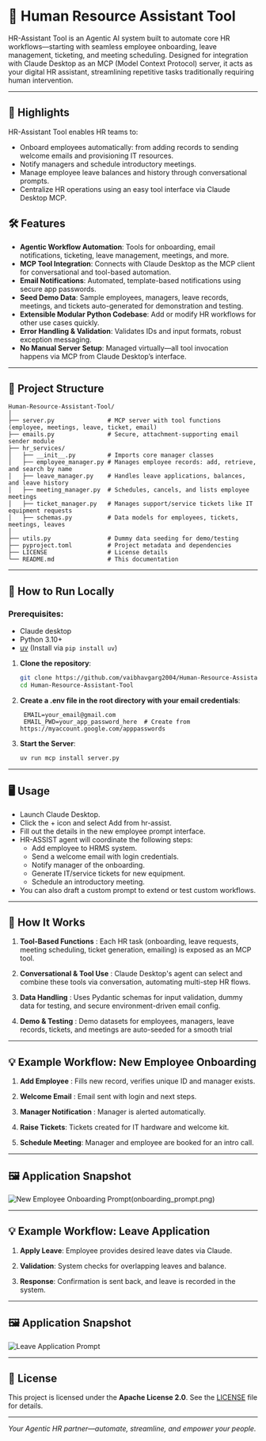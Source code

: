 # 🤖 Human Resource Assistant Tool

HR-Assistant Tool is an Agentic AI system built to automate core HR workflows—starting with seamless employee onboarding, leave management, ticketing, and meeting scheduling. Designed for integration with Claude Desktop as an MCP (Model Context Protocol) server, it acts as your digital HR assistant, streamlining repetitive tasks traditionally requiring human intervention.

---

<!-- ## 🎥 Presentation
Watch the full project presentation here: **[Human Resource Assistant Tool](https://vaibhav-project.my.canva.site/e-commerce-chat-assistant-presentation)**

--- -->

## 🌟 Highlights
HR-Assistant Tool enables HR teams to:

- Onboard employees automatically: from adding records to sending welcome emails and provisioning IT resources.
- Notify managers and schedule introductory meetings.
- Manage employee leave balances and history through conversational prompts.
- Centralize HR operations using an easy tool interface via Claude Desktop MCP.

## 🛠 Features  
- **Agentic Workflow Automation**: Tools for onboarding, email notifications, ticketing, leave management, meetings, and more.
- **MCP Tool Integration**: Connects with Claude Desktop as the MCP client for conversational and tool-based automation.
- **Email Notifications**: Automated, template-based notifications using secure app passwords.
- **Seed Demo Data**: Sample employees, managers, leave records, meetings, and tickets auto-generated for demonstration and testing.
- **Extensible Modular Python Codebase**: Add or modify HR workflows for other use cases quickly.
- **Error Handling & Validation**: Validates IDs and input formats, robust exception messaging.
- **No Manual Server Setup**: Managed virtually—all tool invocation happens via MCP from Claude Desktop’s interface. 

---

## 📂 Project Structure

```
Human-Resource-Assistant-Tool/
│
├── server.py               # MCP server with tool functions (employee, meetings, leave, ticket, email)
├── emails.py               # Secure, attachment-supporting email sender module
├── hr_services/
│   ├── __init__.py         # Imports core manager classes
│   ├── employee_manager.py # Manages employee records: add, retrieve, and search by name
│   ├── leave_manager.py    # Handles leave applications, balances, and leave history
│   ├── meeting_manager.py  # Schedules, cancels, and lists employee meetings
│   ├── ticket_manager.py   # Manages support/service tickets like IT equipment requests
│   ├── schemas.py          # Data models for employees, tickets, meetings, leaves
│
├── utils.py                # Dummy data seeding for demo/testing
├── pyproject.toml          # Project metadata and dependencies
├── LICENSE                 # License details
└── README.md               # This documentation
```

---

## 🚀 How to Run Locally  

### Prerequisites:
- Claude desktop  
- Python 3.10+
- [uv](https://github.com/astral-sh/uv) (Install via `pip install uv`)

1. **Clone the repository**:
   ```bash
   git clone https://github.com/vaibhavgarg2004/Human-Resource-Assistant-Tool.git
   cd Human-Resource-Assistant-Tool
   ```
2. **Create a .env file in the root directory with your email credentials**:   
   ```text
    EMAIL=your_email@gmail.com
    EMAIL_PWD=your_app_password_here  # Create from https://myaccount.google.com/apppasswords
   ```
3. **Start the Server**:
    ```bash
    uv run mcp install server.py
   ```

---

## 🖥️ Usage
- Launch Claude Desktop.
- Click the + icon and select Add from hr-assist.
- Fill out the details in the new employee prompt interface.
- HR-ASSIST agent will coordinate the following steps:
    - Add employee to HRMS system.
    - Send a welcome email with login credentials.
    - Notify manager of the onboarding.
    - Generate IT/service tickets for new equipment.
    - Schedule an introductory meeting.
- You can also draft a custom prompt to extend or test custom workflows.

---

## 🧠 How It Works

1. **Tool-Based Functions** : Each HR task (onboarding, leave requests, meeting scheduling, ticket generation, emailing) is exposed as an MCP tool.

2. **Conversational & Tool Use** : Claude Desktop's agent can select and combine these tools via conversation, automating multi-step HR flows.  

3. **Data Handling** : Uses Pydantic schemas for input validation, dummy data for testing, and secure environment-driven email config.

4. **Demo & Testing** : Demo datasets for employees, managers, leave records, tickets, and meetings are auto-seeded for a smooth trial

---

## 💡 Example Workflow: New Employee Onboarding
1. **Add Employee** : Fills new record, verifies unique ID and manager exists.

2. **Welcome Email** : Email sent with login and next steps.

3. **Manager Notification** : Manager is alerted automatically.

4. **Raise Tickets**: Tickets created for IT hardware and welcome kit.

5. **Schedule Meeting**: Manager and employee are booked for an intro call.

---

## 🖼️ Application Snapshot

![New Employee Onboarding Prompt ](prompt.png)(onboarding_prompt.png)

---

## 💡 Example Workflow: Leave Application
1. **Apply Leave**: Employee provides desired leave dates via Claude.

2. **Validation**: System checks for overlapping leaves and balance.

3. **Response**: Confirmation is sent back, and leave is recorded in the system.

---

## 🖼️ Application Snapshot

![Leave Application Prompt ](leave_prompt.png)

---

## 📄 License
This project is licensed under the **Apache License 2.0**. See the [LICENSE](./LICENSE) file for details.

---

*Your Agentic HR partner—automate, streamline, and empower your people.*

